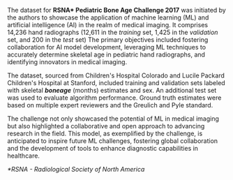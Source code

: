 The dataset for **RSNA\* Pediatric Bone Age Challenge 2017** was initiated by the authors to showcase the application of machine learning (ML) and artificial intelligence (AI) in the realm of medical imaging. It comprises 14,236 hand radiographs (12,611 in the *training* set, 1,425 in the *validation* set, and 200 in the *test* set) The primary objectives included fostering collaboration for AI model development, leveraging ML techniques to accurately determine skeletal age in pediatric hand radiographs, and identifying innovators in medical imaging.

The dataset, sourced from Children's Hospital Colorado and Lucile Packard Children's Hospital at Stanford, included training and validation sets labeled with skeletal ***boneage*** (months) estimates and sex. An additional test set was used to evaluate algorithm performance. Ground truth estimates were based on multiple expert reviewers and the Greulich and Pyle standard.

The challenge not only showcased the potential of ML in medical imaging but also highlighted a collaborative and open approach to advancing research in the field. This model, as exemplified by the challenge, is anticipated to inspire future ML challenges, fostering global collaboration and the development of tools to enhance diagnostic capabilities in healthcare.

<i>*RSNA - Radiological Society of North America</i>